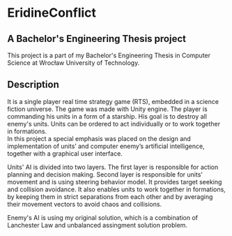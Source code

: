 # EridineConflict
## A Bachelor's Engineering Thesis project
This project is a part of my Bachelor's Engineering Thesis in Computer Science at Wrocław University of Technology.
## Description
It is a single player real time strategy game (RTS), embedded in a science fiction universe. The game was made with Unity engine. The player is commanding his units in a form of a starship. His goal is to destroy all enemy's units. Units can be ordered to act individually or to work together in formations.   
In this project a special emphasis was placed on the design and implementation of units’ and computer enemy’s artificial intelligence, together with a graphical user interface.

Units' AI is divided into two layers. The first layer is responsible for action planning and decision making. 
Second layer is responsible for units' movement and is using steering behavior model. It provides target seeking and collision avoidance. It also enables units to work together in formations, by keeping them in strict separations from each other and by averaging their movement vectors to avoid chaos and collisions.

Enemy's AI is using my original solution, which is a combination of Lanchester Law and unbalanced assingment solution problem.

